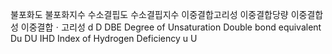 불포화도
불포화지수
수소결핍도
수소결핍지수
이중결합고리성
이중결합당량
이중결합성
이중결합ㆍ고리성
d
D
DBE
Degree of Unsaturation
Double bond equivalent
Du
DU
IHD
Index of Hydrogen Deficiency 
u
U

